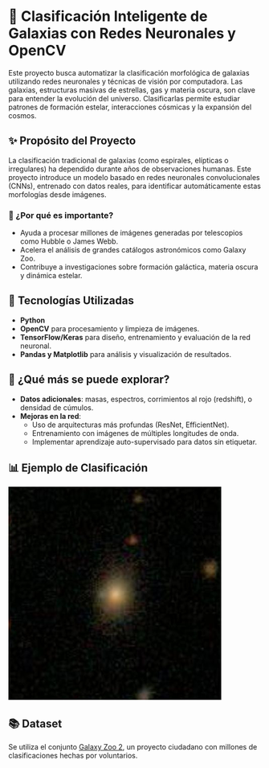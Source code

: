 # 🌌 Clasificación Inteligente de Galaxias con Redes Neuronales y OpenCV

Este proyecto busca automatizar la clasificación morfológica de galaxias utilizando redes neuronales y técnicas de visión por computadora. Las galaxias, estructuras masivas de estrellas, gas y materia oscura, son clave para entender la evolución del universo. Clasificarlas permite estudiar patrones de formación estelar, interacciones cósmicas y la expansión del cosmos.

## ✨ Propósito del Proyecto

La clasificación tradicional de galaxias (como espirales, elípticas o irregulares) ha dependido durante años de observaciones humanas. Este proyecto introduce un modelo basado en redes neuronales convolucionales (CNNs), entrenado con datos reales, para identificar automáticamente estas morfologías desde imágenes.

### 🌠 ¿Por qué es importante?

- Ayuda a procesar millones de imágenes generadas por telescopios como Hubble o James Webb.
- Acelera el análisis de grandes catálogos astronómicos como Galaxy Zoo.
- Contribuye a investigaciones sobre formación galáctica, materia oscura y dinámica estelar.

## 🧠 Tecnologías Utilizadas

- **Python**
- **OpenCV** para procesamiento y limpieza de imágenes.
- **TensorFlow/Keras** para diseño, entrenamiento y evaluación de la red neuronal.
- **Pandas y Matplotlib** para análisis y visualización de resultados.


## 🧪 ¿Qué más se puede explorar?

- **Datos adicionales**: masas, espectros, corrimientos al rojo (redshift), o densidad de cúmulos.
- **Mejoras en la red**:
  - Uso de arquitecturas más profundas (ResNet, EfficientNet).
  - Entrenamiento con imágenes de múltiples longitudes de onda.
  - Implementar aprendizaje auto-supervisado para datos sin etiquetar.

## 📊 Ejemplo de Clasificación

![Ejemplo](assets/3.jpg)

## 📚 Dataset

Se utiliza el conjunto [Galaxy Zoo 2](https://data.galaxyzoo.org/), un proyecto ciudadano con millones de clasificaciones hechas por voluntarios.